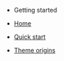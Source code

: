 -   Getting started

-   [Home](/)
-   [Quick start](quick-start.md)
-   [Theme origins](theme-origins.md)

